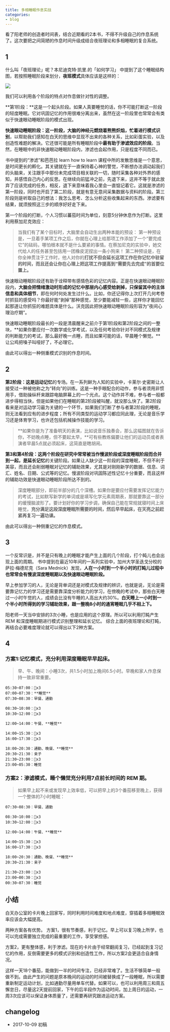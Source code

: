 ```yaml
---
title: 多相睡眠作息实战
categories: 
- blog
---
```


看了阳老师的创造者时间表，结合近期看的2本书，不得不升级自己的作息系统了。这次要把之间简陋的作息时间升级成结合夜班理论和多相睡眠的复合系统。

## 1

什么叫「夜班理论」呢？本尼迪克特·凯里.的「如何学习」 中提到了这个睡眠结构图，若按照睡眠阶段来划分，**夜班模式**具体应该是这样的：

![](http://7xs0kh.com1.z0.glb.clouddn.com/2017-10-09-15074458014231.jpg)

我们可以利用各个阶段的特点对作息做针对性的调整。

**第1阶段：**这是一个起头阶段。如果人真要睡觉的话，你不可能打断这一阶段的轻度睡眠。它对巩固记忆的作用很难分离出来，虽然在这一阶段里也常常会有类似于快速眼动睡眠阶段的模式出现。

**快速眼动睡眠阶段：**这一阶段，大脑的神经元燃烧着熊熊炽焰，忙着进行**模式识别**，以帮助我们感知在白天的思维中显现不出来的各种关系，比如彩蛋实验，以及创造性难题的解决。它还很可能是所有睡眠阶段中**最有助于渗滤效应的阶段**。当然，在睡眠中的非快速眼动睡眠阶段内，渗滤也会起作用，只是程度不同而已。

书中提到的“渗滤”和芭芭拉 learn how to learn 课程中所的发散思维是一个意思，是时间更长的孵化。其关键就在于一直保持着心神的警觉，不断想办法调动起我们的头脑来，关注跟手中那份未完成项目相关联的一切，随时采集各种对外界的感知，并感悟自己内心的反思。在继续向前猛冲之前，先退下来，这并不等于就此放弃了应该完成的任务，相反，退下来意味着我心里会一直惦记着它。这就是渗滤的第一阶段，同时也开启了第二阶段，就是有意无意间采集数据与资料的阶段。第三阶段则是听取自己的想法：我怎么思考、怎么分析这些收集起来的东西。渗滤要有结果，就须按照这三步的顺序好好走下来。

第一个阶段的打断，个人习惯以蕃茄时间为单位，刻意5分钟休息作为打断。这里利用蔡加尼克效应：
> 当我们有了某个目标时，大脑里会自动生出两种本能的预设：
第一种预设是，一旦着手某项工作之后，你就在心理上给那项工作添加了一个“要完成它”的砝码，哪怕根本就不是什么要紧的事情。在蔡加尼克的实验中，她交代给人的任务甚至包括用一团橡皮泥捏出一条小狗来！
第二种预设是，在你全神贯注于工作时，他人对你的**打扰不但会延长这项工作在你记忆中驻留的时间，而且还会让你在心理上把这项工作提高到“需要先去完成”的首要位置上。**

快速眼动睡眠阶段还有助于诠释带有感情色彩的记忆内容。正是在快速眼动睡眠阶段内，**大脑会把情绪激动时形成的记忆中那层内心感受给剥掉，只保留其中的主体信息和具体细节**，即在何时何处发生过什么。比如，你还记得你上次打开几何考卷时抓狂的感受吗？你最好能“剥掉”那种感觉，至少要能减轻一些，这样你才能回忆起那道让你抓狂的难题具体是什么。沃克因此把快速眼动睡眠阶段形容为“夜间心理治疗期”。

快速眼动睡眠阶段最长的一段是清晨醒来之前介于第1阶段和第2阶段之间的一整块，**如果你要应付一次数学或化学考试，以及任何考验你针对不同模式及规律的判断能力的考试，那么最好晚一点睡，而且如果可能的话，早晨睡个懒觉。**让公鸡把嗓子叫哑好了，不必理它。

由此可以得出一种侧重模式识别的作息时间。

## 2

**第2阶段：**这是**运动记忆**的专场。在一系列鲜为人知的实验中，卡莱尔·史密斯让人接受过一种被他称之为“转向”的训练。这是一种手眼配合的动作，参与者须用非惯用手，借助操纵杆来跟踪电脑屏幕上的一个光点。这个动作并不难，参与者一般都进步得相当快，但是如果他们在睡眠的第2阶段被叫醒，就没那么快了。第2阶段看来是对运动学习最为关键的一个环节，如果我们打断了参与者第2阶段的睡眠，则无法看到应有的进步程度；所有不同类型的运动学习都应同此理，无论是音乐学习还是体育学习，也许还包括机械操作技能的学习。

> **如果你是为了准备明天的表演，比如说音乐独奏会，那么这幅图就在告诉你，不妨晚点睡，但不要起太早，**可有些教练偏要让他们的运动员或者表演者早晨5点就必须起床，这简直是瞎胡闹。

**第3和第4阶段：**这两个阶段在研究中常常被当作慢波阶段或深度睡眠阶段而合并到一起，是**延长记忆**的关键阶段。如果让人缺少这一阶段的深度睡眠，不但不利于美容，而且还会削弱睡眠对记忆的辅助效果，尤其是对刚刚新学的数据、信息、词汇、姓名、日期、公式等的记忆。慢波阶段对巩固陈述性记忆十分重要，而且这样的辅助功效是快速眼动睡眠阶段所达不到的。

> 深度睡眠部分，即前半部分的几个深槽。如果你是要应付需要发挥记忆能力的考试，比如默写新学的单词或是填写化学元素周期表，那就要靠这一部分的缓慢脑波形了。要计划好你的学习步调，确保自己能在常规就寝时间上床睡觉，**充分满足这段深度睡眠所需要的时间，然后早早起床，在天亮之前赶紧再复习一遍功课。**

由此可以得出一种侧重记忆的作息模式。

## 3

一个反常识是，并不是只有晚上的睡眠才能产生上面的几个阶段，打个盹儿也会出现上面的周期。
书中提到在最近10年间的一系列实验中，加州大学圣迭戈分校的萨拉·梅德尼克（Sara Mednick）发现，**人在一小时到一个半小时的打盹儿过程中也常常会有慢波深度睡眠期以及快速眼动睡眠阶段。**

早上参加学习的人，无论是背单词还是对模式及规律的辨识，也就是说，无论是需要靠记忆力的学习还是需要靠深度分析能力的学习，在傍晚的考试中，那些白天睡过一小时午觉的人，成绩会比没有午睡的人高出大约30%。**白天睡上一小时到一个半小时所得到的学习辅助效果，跟一整晚8小时的通宵睡眠几乎不相上下。**

阳老师一天当中安排的3次小睡，也是应用的这个原理。所以可以利用打盹产生REM 和深度睡眠期进行模式识别整理和延长记忆。
综合上面的夜班理论和打盹，再结合必要难度理论就可以得出以下2种方案。

## 4

### 方案1:记忆模式，充分利用深度睡眠早早起床。
> 早、午、晚间：小睡3次，共1.5小时加上晚间6.5小时。早晚和家人作息保持一致非常重要。

```
05:30~07:00：🍅x3
07:00~07:30：**睡觉**
07:30~08:30：早餐、通勤
 
08:30~10:00：🍅x3
10:30~12:00：🍅x3

12:00~14:00：午餐、**睡觉**

14:00~15:30：🍅x3
16:00~17:30：🍅x3

18:00~20:30：通勤、晚餐、**睡觉**
20:30~21:30：亲子
21:30~23:00：🍅x3
23:00~05:30：睡觉
```

### 方案2：渗滤模式，睡个懒觉充分利用7点前长时间的 REM 期。
> 如果早上起不来或发现早上效率低，可以把早上的3个番茄移至晚上，获得一个整体的7小时睡眠：

```
07:30~08:30：早餐、通勤
 
08:30~10:00：🍅x3
10:30~12:00：🍅x3

12:00~14:00：午餐、**睡觉**

14:00~15:30：🍅x3
16:00~17:30：🍅x3

18:00~20:30：通勤、晚餐、**睡觉**
20:30~21:30：亲子

21:30~23:00：🍅x3
23:00~00:30：🍅x3
00:30~07:30：睡觉
```

## 小结

白天办公室的卡片晚上回家写，同时利用时间难度和地点难度，穿插着多相睡眠效率应该会大幅提高。

两种方案各有优势。
方案1，很有节奏感，利于记忆。早上可以复习晚上所学，也可以完成需要独立完成的最重要的工作，享受掌控感。

方案2，更有整体感，利于渗滤。现在的卡片由于经常翻阅复习，已经起到复习记忆的作用，反倒需要更多的模式识别和创造性工作，所以方案2会更适合自身情况。

这样一天18个番茄，能做到一半的时间专注，已经非常难了。生活不够简单一般做不到。由此产生的问题是原本晚间的运动的时间被替换成了一段睡眠，所以需要重新制定运动计划，比如通勤尽量用单车代替。如果可以，也可以利用周三和周五懈怠日，尽量这2天提前回家，下午的后半段作为运动时间，加上周日的运动，一周3次应该可以保证身体质量了，还需要再研究跟进运动方案。

## changelog

- 2017-10-09 初稿


